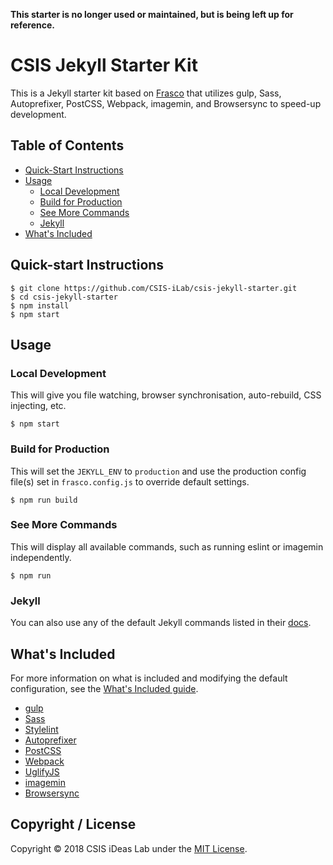 **This starter is no longer used or maintained, but is being left up for reference.**

# CSIS Jekyll Starter Kit
This is a Jekyll starter kit based on [Frasco](https://github.com/ixkaito/frasco/) that utilizes gulp, Sass, Autoprefixer, PostCSS, Webpack, imagemin, and Browsersync to speed-up development.

## Table of Contents
* [Quick-Start Instructions](#quick-start-instructions)
* [Usage](#usage)
  * [Local Development](#local-development)
  * [Build for Production](#build-for-production)
  * [See More Commands](#see-more-commands)
  * [Jekyll](#jekyll)
* [What's Included](#whats-included)

## Quick-start Instructions
```shell
$ git clone https://github.com/CSIS-iLab/csis-jekyll-starter.git
$ cd csis-jekyll-starter
$ npm install
$ npm start
```

## Usage

### Local Development

This will give you file watching, browser synchronisation, auto-rebuild, CSS injecting, etc.

```shell
$ npm start
```

### Build for Production

This will set the `JEKYLL_ENV` to `production` and use the production config file(s) set in `frasco.config.js` to override default settings.

```shell
$ npm run build
```

### See More Commands

This will display all available commands, such as running eslint or imagemin independently.

```shell
$ npm run
```

### Jekyll

You can also use any of the default Jekyll commands listed in their [docs](https://jekyllrb.com/docs/usage/).

## What's Included
For more information on what is included and modifying the default configuration, see the [What's Included guide](DEVELOPMENT.md).

- [gulp](https://gulpjs.com/)
- [Sass](http://sass-lang.com/)
- [Stylelint](http://stylelint.io)
- [Autoprefixer](https://github.com/postcss/autoprefixer)
- [PostCSS](http://postcss.org/)
- [Webpack](https://webpack.github.io/)
- [UglifyJS](https://github.com/mishoo/UglifyJS2)
- [imagemin](https://github.com/imagemin/imagemin)
- [Browsersync](https://www.browsersync.io/)

## Copyright / License

Copyright © 2018 CSIS iDeas Lab under the [MIT License](https://github.com/ixkaito/frasco/blob/master/LICENSE).
